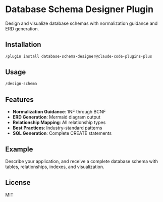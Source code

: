 # Database Schema Designer Plugin

Design and visualize database schemas with normalization guidance and ERD generation.

## Installation

```bash
/plugin install database-schema-designer@claude-code-plugins-plus
```

## Usage

```bash
/design-schema
```

## Features

- **Normalization Guidance**: 1NF through BCNF
- **ERD Generation**: Mermaid diagram output
- **Relationship Mapping**: All relationship types
- **Best Practices**: Industry-standard patterns
- **SQL Generation**: Complete CREATE statements

## Example

Describe your application, and receive a complete database schema with tables, relationships, indexes, and visualization.

## License

MIT
